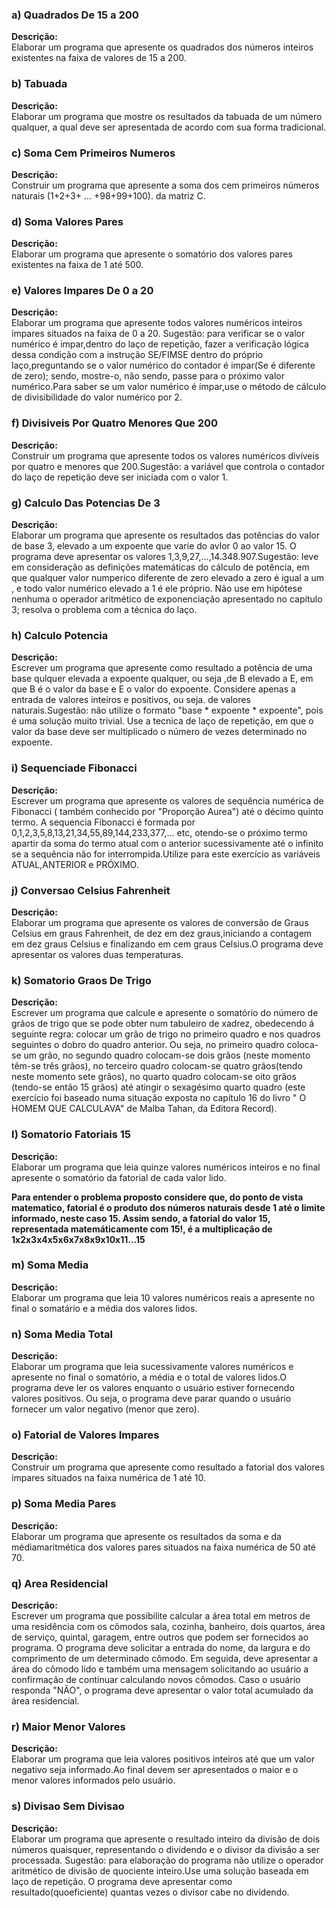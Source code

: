 
<h3>a) Quadrados De 15 a 200</h3>
<strong>Descrição:</strong><br>
Elaborar um programa que apresente os quadrados dos números inteiros existentes na faixa de valores de 15 a 200.<br>

<h3>b) Tabuada</h3>
<strong>Descrição:</strong><br>
Elaborar um programa que mostre os resultados da tabuada de um número qualquer, a qual deve ser apresentada de acordo 
com sua forma tradicional.<br>

<h3>c) Soma Cem Primeiros Numeros</h3>
<strong>Descrição:</strong><br>
Construir um programa que apresente a soma dos cem primeiros números naturais (1+2+3+ ... +98+99+100). 
da matriz C.<br>

<h3>d) Soma Valores Pares</h3>
<strong>Descrição:</strong><br>
Elaborar um programa que apresente o somatório dos valores pares existentes na faixa de 1 até 500.<br>

<h3>e) Valores Impares De 0 a 20</h3>
<strong>Descrição:</strong><br>
Elaborar um programa que apresente todos valores numéricos inteiros ímpares situados na faixa de 0 a 20. Sugestão: para verificar
se o valor numérico é impar,dentro do laço de repetição, fazer a verificação lógica dessa condição
com a instrução SE/FIMSE dentro do próprio laço,preguntando se o valor numérico do contador é impar(Se é diferente de zero); 
sendo, mostre-o, não sendo, passe para o próximo valor numérico.Para saber se um valor numérico é ímpar,use o método de 
cálculo de divisibilidade do valor numérico por 2.<br>

<h3>f) Divisiveis Por Quatro Menores Que 200</h3>
<strong>Descrição:</strong><br>
Construir um programa que apresente todos os valores numéricos divíveis por quatro e menores que 200.Sugestão: a variável que 
controla o contador do laço de repetição deve ser iniciada com o valor 1.<br>

<h3>g) Calculo Das Potencias De 3</h3>
<strong>Descrição:</strong><br>
Elaborar um programa que apresente os resultados das potências do valor de base 3, elevado a um expoente que varie do avlor 0 ao
valor 15. O programa deve apresentar os valores 1,3,9,27,...,14.348.907.Sugestão: leve em consideração as definições matemáticas do
cálculo de potência, em que qualquer valor numperico diferente de zero elevado a zero é igual a um , e todo valor numérico 
elevado a 1 é ele próprio. Não use  em hipótese nenhuma o operador aritmético de exponenciação apresentado no capítulo 3;
resolva o problema com a técnica do laço.<br>

<h3>h) Calculo Potencia</h3>
<strong>Descrição:</strong><br>
Escrever um programa que apresente como resultado a potência de uma base qulquer elevada a expoente qualquer, ou seja ,de B 
elevado a E, em que B é o valor da base  e E o valor do expoente. Considere apenas a entrada de valores inteiros e positivos,
ou seja. de valores naturais.Sugestão: não utilize o formato "base * expoente * expoente", pois é uma solução muito trivial.
Use a tecnica de laço de repetição, em que o valor da base deve ser multiplicado o número de vezes determinado no expoente.<br>

<h3>i) Sequenciade Fibonacci</h3>
<strong>Descrição:</strong><br>
Escrever um programa que apresente os valores de sequência numérica de Fibonacci ( também conhecido por "Proporção Aurea") até 
o décimo quinto termo. A sequencia Fibonacci é formada por 0,1,2,3,5,8,13,21,34,55,89,144,233,377,...
etc, otendo-se o próximo termo apartir da soma do termo atual com o anterior sucessivamente até o infinito se a sequência
não for interrompida.Utilize para este exercício  as variáveis ATUAL,ANTERIOR e PRÓXIMO.<br>

<h3>j) Conversao Celsius Fahrenheit</h3>
<strong>Descrição:</strong><br>
Elaborar um programa que apresente os valores de conversão de Graus Celsius em graus Fahrenheit, de dez em dez graus,iniciando
a contagem em dez graus Celsius e finalizando em cem graus Celsius.O programa deve apresentar os valores duas temperaturas.<br>

<h3>k) Somatorio Graos De Trigo</h3>
<strong>Descrição:</strong><br>
Escrever um programa que calcule e apresente o somatório do número de grãos de trigo que se pode obter num tabuleiro de xadrez, 
obedecendo á seguinte regra: colocar um grão de trigo no primeiro quadro e nos quadros seguintes o dobro do quadro anterior.
Ou seja, no primeiro quadro coloca-se um grão, no segundo quadro colocam-se dois grãos (neste momento têm-se três grãos), no
terceiro quadro colocam-se quatro grãos(tendo neste momento sete grãos), no quarto quadro colocam-se oito grãos (tendo-se então
15 grãos) até atingir o sexagésimo quarto quadro (este exercício foi baseado numa situação exposta no capítulo 16 do livro
" O HOMEM QUE CALCULAVA" de Malba Tahan, da Editora Record).<br>

<h3>l) Somatorio Fatoriais 15</h3>
<strong>Descrição:</strong><br>
Elaborar um programa que leia quinze valores numéricos inteiros e no final apresente o somatório da fatorial de cada valor lido.

<strong>Para entender o problema proposto considere que, do ponto de vista matematico, fatorial é o produto dos números naturais
desde 1 até o limite informado, neste caso 15. Assim sendo, a fatorial do valor 15, representada matemáticamente com 15!, é a 
multiplicação de 1x2x3x4x5x6x7x8x9x10x11...15</strong><br>

<h3>m) Soma Media</h3>
<strong>Descrição:</strong><br>
Elaborar um programa que leia 10 valores numéricos reais a apresente no final o somatário e a média dos valores lidos.<br>

<h3>n) Soma Media Total</h3>
<strong>Descrição:</strong><br>
Elaborar um programa que leia sucessivamente valores numéricos e apresente no final o somatório, a média e o total de valores
lidos.O programa deve ler os valores enquanto o usuário estiver fornecendo valores positivos. Ou seja, o programa deve parar
quando o usuário fornecer um valor negativo (menor que zero).<br>

<h3>o) Fatorial de Valores Impares</h3>
<strong>Descrição:</strong><br>
Construir um programa que apresente como resultado a fatorial dos valores ímpares situados na faixa numérica de 1 até 10.<br>

<h3>p) Soma Media Pares</h3>
<strong>Descrição:</strong><br>
Elaborar um programa que apresente os resultados da soma e da médiamaritmética dos valores pares situados na faixa numérica de 50 
até 70.<br>

<h3>q) Area Residencial</h3>
<strong>Descrição:</strong><br>
Escrever um programa que possibilite calcular a área total em metros de uma residência com os cômodos sala, cozinha, banheiro, 
dois quartos, área de serviço, quintal, garagem, entre outros que podem ser fornecidos ao programa. O programa deve solicitar
a entrada do nome, da largura e do comprimento de um determinado cômodo. Em seguida, deve apresentar a área do cômodo lido e
também uma mensagem solicitando ao usuário a confirmação de continuar calculando novos cômodos. Caso o usuário responda "NÃO",
o programa deve apresentar o valor total acumulado da área residencial.<br>

<h3>r) Maior Menor Valores</h3>
<strong>Descrição:</strong><br>
Elaborar um programa que leia valores positivos inteiros até que um valor negativo seja informado.Ao final devem ser apresentados
o maior e o menor valores informados pelo usuário.<br>

<h3>s) Divisao Sem Divisao </h3>
<strong>Descrição:</strong><br>
Elaborar um programa que apresente o resultado inteiro da divisão de dois números quaisquer, representando o dividendo e o divisor da
divisão a ser processada. Sugestão: para elaboração do programa não utilize o operador aritmético de divisão de quociente
inteiro.Use uma solução baseada em laço de repetição. O programa deve apresentar como resultado(quoeficiente) quantas vezes o 
divisor cabe no dividendo.<br>




